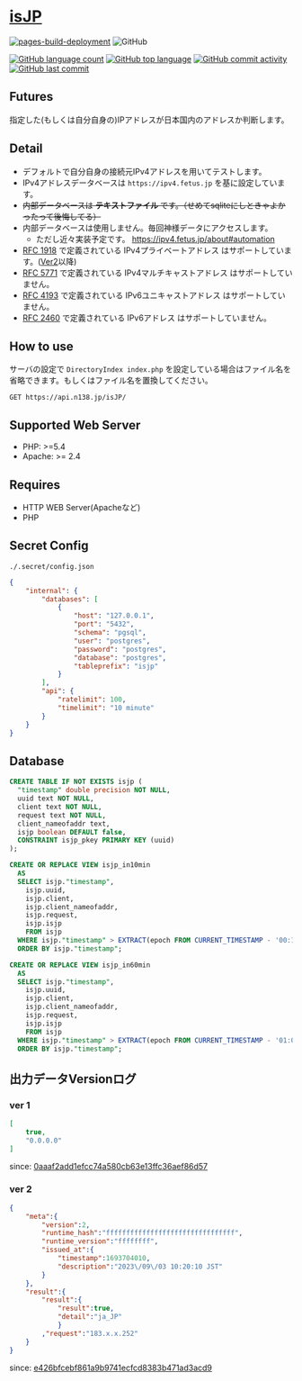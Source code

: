 # [isJP](https://github.com/n138-kz/isJP)

[![pages-build-deployment](https://github.com/n138-kz/isJP/actions/workflows/pages/pages-build-deployment/badge.svg?branch=master)](https://github.com/n138-kz/isJP/actions/workflows/pages/pages-build-deployment)
![GitHub](https://img.shields.io/github/license/n138-kz/isJP)
  
[![GitHub language count](https://img.shields.io/github/languages/count/lkz138/isJP)](README.md)
[![GitHub top language](https://img.shields.io/github/languages/top/lkz138/isJP)](README.md)
[![GitHub commit activity](https://img.shields.io/github/commit-activity/m/lkz138/isJP)](README.md)
[![GitHub last commit](https://img.shields.io/github/last-commit/lkz138/isJP)](README.md)

## Futures

指定した(もしくは自分自身の)IPアドレスが日本国内のアドレスか判断します。

## Detail

- デフォルトで自分自身の接続元IPv4アドレスを用いてテストします。
- IPv4アドレスデータベースは `https://ipv4.fetus.jp` を基に設定しています。
- ~~内部データベースは **テキストファイル** です。（せめてsqliteにしときゃよかったって後悔してる）~~
- 内部データベースは使用しません。毎回神様データにアクセスします。
  - ただし近々実装予定です。 https://ipv4.fetus.jp/about#automation
- [RFC 1918](https://tools.ietf.org/html/rfc1918) で定義されている IPv4プライベートアドレス はサポートしています。([Ver2](https://github.com/n138-kz/isJP/tree/e426bfcebf861a9b9741ecfcd8383b471ad3acd9)以降)
- [RFC 5771](https://tools.ietf.org/html/rfc5771) で定義されている IPv4マルチキャストアドレス はサポートしていません。
- [RFC 4193](https://tools.ietf.org/html/rfc4193) で定義されている IPv6ユニキャストアドレス はサポートしていません。
- [RFC 2460](https://tools.ietf.org/html/rfc2460) で定義されている IPv6アドレス はサポートしていません。

## How to use

サーバの設定で `DirectoryIndex index.php` を設定している場合はファイル名を省略できます。もしくはファイル名を置換してください。

```http
GET https://api.n138.jp/isJP/
```

## Supported Web Server

- PHP: >=5.4
- Apache: >= 2.4

## Requires

- HTTP WEB Server(Apacheなど)
- PHP

## Secret Config

```
./.secret/config.json
```
```json
{
    "internal": {
        "databases": [
            {
                "host": "127.0.0.1",
                "port": "5432",
                "schema": "pgsql",
                "user": "postgres",
                "password": "postgres",
                "database": "postgres",
                "tableprefix": "isjp"
            }
        ],
        "api": {
            "ratelimit": 100,
            "timelimit": "10 minute"
        }
    }
}
```

## Database

```sql
CREATE TABLE IF NOT EXISTS isjp (
  "timestamp" double precision NOT NULL,
  uuid text NOT NULL,
  client text NOT NULL,
  request text NOT NULL,
  client_nameofaddr text,
  isjp boolean DEFAULT false,
  CONSTRAINT isjp_pkey PRIMARY KEY (uuid)
);
```
```sql
CREATE OR REPLACE VIEW isjp_in10min
  AS
  SELECT isjp."timestamp",
    isjp.uuid,
    isjp.client,
    isjp.client_nameofaddr,
    isjp.request,
    isjp.isjp
    FROM isjp
  WHERE isjp."timestamp" > EXTRACT(epoch FROM CURRENT_TIMESTAMP - '00:10:00'::interval)::double precision
  ORDER BY isjp."timestamp";
```
```sql
CREATE OR REPLACE VIEW isjp_in60min
  AS
  SELECT isjp."timestamp",
    isjp.uuid,
    isjp.client,
    isjp.client_nameofaddr,
    isjp.request,
    isjp.isjp
    FROM isjp
  WHERE isjp."timestamp" > EXTRACT(epoch FROM CURRENT_TIMESTAMP - '01:00:00'::interval)::double precision
  ORDER BY isjp."timestamp";
```

## 出力データVersionログ

### ver 1

```json
[
    true,
    "0.0.0.0"
]
```
since: [0aaaf2add1efcc74a580cb63e13ffc36aef86d57](https://github.com/n138-kz/isJP/tree/0aaaf2add1efcc74a580cb63e13ffc36aef86d57)

### ver 2

```json
{
    "meta":{
        "version":2,
        "runtime_hash":"ffffffffffffffffffffffffffffffff",
        "runtime_version":"ffffffff",
        "issued_at":{
            "timestamp":1693704010,
            "description":"2023\/09\/03 10:20:10 JST"
        }
    },
    "result":{
        "result":{
            "result":true,
            "detail":"ja_JP"
            }
        ,"request":"183.x.x.252"
    }
}
```
since: [e426bfcebf861a9b9741ecfcd8383b471ad3acd9](https://github.com/n138-kz/isJP/tree/e426bfcebf861a9b9741ecfcd8383b471ad3acd9)

